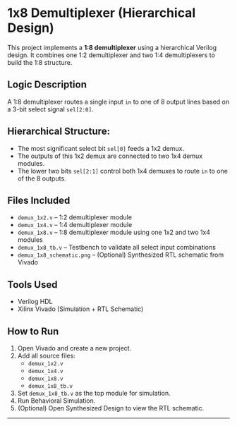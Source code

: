 # 1x8 Demultiplexer (Hierarchical Design)

This project implements a **1:8 demultiplexer** using a hierarchical Verilog design. It combines one 1:2 demultiplexer and two 1:4 demultiplexers to build the 1:8 structure.

## Logic Description

A 1:8 demultiplexer routes a single input `in` to one of 8 output lines based on a 3-bit select signal `sel[2:0]`.

## Hierarchical Structure:
- The most significant select bit `sel[0]` feeds a 1x2 demux.
- The outputs of this 1x2 demux are connected to two 1x4 demux modules.
- The lower two bits `sel[2:1]` control both 1x4 demuxes to route `in` to one of the 8 outputs.

## Files Included

- `demux_1x2.v` – 1:2 demultiplexer module
- `demux_1x4.v` – 1:4 demultiplexer module
- `demux_1x8.v` – 1:8 demultiplexer module using one 1x2 and two 1x4 modules
- `demux_1x8_tb.v` – Testbench to validate all select input combinations
- `demux_1x8_schematic.png` – (Optional) Synthesized RTL schematic from Vivado

## Tools Used

- Verilog HDL
- Xilinx Vivado (Simulation + RTL Schematic)

## How to Run

1. Open Vivado and create a new project.
2. Add all source files:
   - `demux_1x2.v`
   - `demux_1x4.v`
   - `demux_1x8.v`
   - `demux_1x8_tb.v`
3. Set `demux_1x8_tb.v` as the top module for simulation.
4. Run Behavioral Simulation.
5. (Optional) Open Synthesized Design to view the RTL schematic.
---
